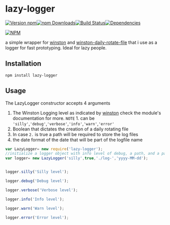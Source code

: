 # lazy-logger
[![Version npm](https://img.shields.io/npm/v/lazy-logger.svg?style=flat-square)](https://www.npmjs.com/package/lazy-logger)[![npm Downloads](https://img.shields.io/npm/dm/lazy-logger.svg?style=flat-square)](https://www.npmjs.com/package/lazy-logger)[![Build Status](https://img.shields.io/travis/slysterous/lazy-logger/master.svg?style=flat-square)](https://travis-ci.org/slysterous/lazy-logger)[![Dependencies](https://img.shields.io/david/slysterous/lazy-logger.svg?style=flat-square)](https://david-dm.org/slysterous/lazy-logger)

[![NPM](https://nodei.co/npm/lazy-logger.png?downloads=true&downloadRank=true)](https://nodei.co/npm/lazy-logger/)

a simple wrapper for <a href="https://github.com/winstonjs/winston">winston</a> and <a href="https://github.com/winstonjs/winston-daily-rotate-file">winston-daily-rotate-file</a> that i use as a logger for fast prototyping. Ideal for lazy people.

## Installation

```bashp
npm install lazy-logger
```
## Usage

The LazyLogger constructor accepts 4 arguments
1. The Winston Logging level as indicated by  <a href="https://github.com/winstonjs/winston">winston</a> check the module's documentation for more.
`NOTE` 1. can be `'silly'`,`'debug'`,`'verbose'`,`'info'`,`'warn'`,`'error'`
2. Boolean that dictates the creation of a daily rotating file
3. In case `2.` is true a path will be required to store the log files
4. the date format of the date that will be part of the logfile name



``` js
var LazyLogger= new require('lazy-logger');
//initialize a logger object with info level of debug, a path, and a pattern for date
var logger= new LazyLogger('silly',true,'./log-','yyyy-MM-dd');


logger.silly('Silly level');

logger.debug('Debug level');

logger.verbose('Verbose level');

logger.info('Info level');

logger.warn('Warn level');

logger.error('Error level');
```